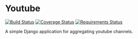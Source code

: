 # Youtube #

[![Build Status](https://travis-ci.org/dhedegaard/youtube.svg?branch=master)](https://travis-ci.org/dhedegaard/youtube)
[![Coverage Status](https://coveralls.io/repos/dhedegaard/youtube/badge.svg?branch=master)](https://coveralls.io/r/dhedegaard/youtube?branch=master)
[![Requirements Status](https://requires.io/github/dhedegaard/youtube/requirements.svg?branch=master)](https://requires.io/github/dhedegaard/youtube/requirements/?branch=master)

A simple Django application for aggregating youtube channels.

